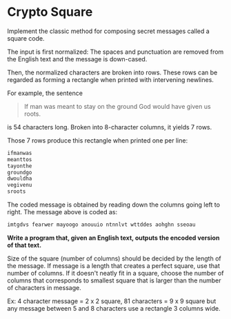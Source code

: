 # Crypto Square

Implement the classic method for composing secret messages called a square code.

The input is first normalized: The spaces and punctuation are removed from the English text and the message is down-cased.

Then, the normalized characters are broken into rows. These rows can be regarded as forming a rectangle when printed with intervening newlines.

For example, the sentence
> If man was meant to stay on the ground God would have given us roots.

is 54 characters long.  Broken into 8-character columns, it yields 7 rows.

Those 7 rows produce this rectangle when printed one per line:

```ruby
ifmanwas
meanttos
tayonthe
groundgo
dwouldha
vegivenu
sroots
```

The coded message is obtained by reading down the columns going left to right.  The message above is coded as:

```ruby
imtgdvs fearwer mayoogo anouuio ntnnlvt wttddes aohghn sseoau
```

**Write a program that, given an English text, outputs the encoded version of that text.**

Size of the square (number of columns) should be decided by the length of the message.  If message is a length that creates a perfect square, use that number of columns.  If it doesn't neatly fit in a square, choose the number of columns that corresponds to smallest square that is larger than the number of characters in message.

Ex: 4 character message = 2 x 2 square, 81 characters = 9 x 9 square 
but any message between 5 and 8 characters use a rectangle 3 columns wide.